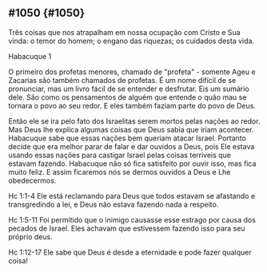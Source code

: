 ## #1050 {#1050}

Três coisas que nos atrapalham em nossa ocupação com Cristo e Sua vinda: o temor do homem; o engano das riquezas; os cuidados desta vida.

Habacuque 1

O primeiro dos profetas menores, chamado de &quot;profeta&quot; - somente Ageu e Zacarias são também chamados de profetas. É um nome difícil de se pronunciar, mas um livro fácil de se entender e desfrutar. Eis um sumário dele. São como os pensamentos de alguém que entende o quão mau se tornara o povo ao seu redor. E eles também faziam parte do povo de Deus.

Então ele se ira pelo fato dos Israelitas serem mortos pelas nações ao redor. Mas Deus lhe explica algumas coisas que Deus sabia que iriam acontecer. Habacuque sabe que essas nações bem queriam atacar Israel. Portanto decide que era melhor parar de falar e dar ouvidos a Deus, pois Ele estava usando essas nações para castigar Israel pelas coisas terríveis que estavam fazendo. Habacuque não só fica satisfeito por ouvir isso, mas fica muito feliz. E assim ficaremos nós se dermos ouvidos a Deus e Lhe obedecermos.

Hc 1:1-4 Ele está reclamando para Deus que todos estavam se afastando e transgredindo a lei, e Deus não estava fazendo nada a respeito.

Hc 1:5-11 Foi permitido que o inimigo causasse esse estrago por causa dos pecados de Israel. Eles achavam que estivessem fazendo isso para seu próprio deus.

Hc 1:12-17 Ele sabe que Deus é desde a eternidade e pode fazer qualquer coisa!